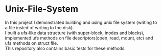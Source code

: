 # Unix-File-System
In this project I demonstrated building and using unix file system (writing to a file insted of writing to the disk).  
I built a ufs-like data structure (with super-block, inodes and blocks), implemented ufs methods on file descriptors(open, read, mount, etc) and ufs methods on struct file.  
This repository also contains basic tests for these methods.
